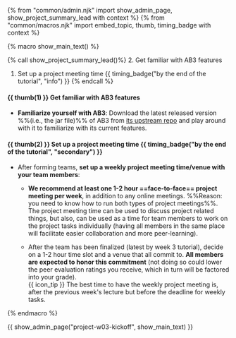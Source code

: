 {% from "common/admin.njk" import show_admin_page, show_project_summary_lead with context %}
{% from "common/macros.njk" import embed_topic, thumb, timing_badge with context %}

{% macro show_main_text() %}
<div id="main">

{% call show_project_summary_lead()%}
2. Get familiar with AB3 features
1. Set up a project meeting time {{ timing_badge("by the end of the tutorial", "info") }}
{% endcall %}

<div id="body">

#### {{ thumb(1) }} Get familiar with AB3 features

* **Familiarize yourself with AB3**: Download the latest released version %%(i.e., the jar file)%% of AB3 from [its upstream repo](https://se-edu.github.io/addressbook-level3/UserGuide.html) and play around with it to familiarize with its current features.

#### {{ thumb(2) }} Set up a project meeting time {{ timing_badge("by the end of the tutorial", "secondary") }}

* After forming teams, **set up a weekly project meeting time/venue with your team members**:

  * **We recommend at least one 1-2 hour ==face-to-face== project meeting per week**, in addition to any online meetings. %%Reason: you need to know how to run both types of project meetings%%. The project meeting time can be used to discuss project related things, but also, can be used as a time for team members to work on the project tasks individually (having all members in the same place will facilitate easier collaboration and more peer-learning).

  * After the team has been finalized (latest by week 3 tutorial), decide on a 1-2 hour time slot and a venue that all commit to. **All members are expected to honor this commitment** (not doing so could lower the peer evaluation ratings you receive, which in turn will be factored into your grade).<br>
    {{ icon_tip }} The best time to have the weekly project meeting is, after the previous week's lecture but before the deadline for weekly tasks.

</div>
</div>
{% endmacro %}

{{ show_admin_page("project-w03-kickoff", show_main_text) }}